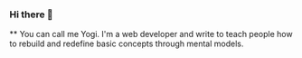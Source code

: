 ### Hi there 👋


** You can call me Yogi. I'm a web developer and write to teach people how to rebuild and redefine basic concepts through mental models.
